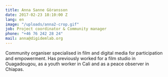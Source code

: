 ```yaml
---
title: Anna Sanne Göransson
date: 2017-02-23 18:10:00 Z
lang: en
image: "/uploads/anna2-crop.gif"
job: Project coordinator & Community manager
phone: "+46 76 242 28 24"
mail: anna@digidemlab.org
---
```


Community organiser specialised in film and digital media for participation
 and empowerment. Has previously worked for a film studio in Ouagadougou, as a youth
 worker in Cali and as a peace observer in Chiapas.
